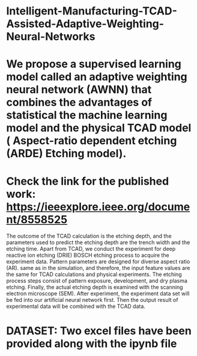 # Intelligent-Manufacturing-TCAD-Assisted-Adaptive-Weighting-Neural-Networks
# We propose a supervised learning model called an adaptive weighting neural network (AWNN) that combines the advantages of statistical the machine learning model and the physical TCAD model ( Aspect-ratio dependent etching (ARDE) Etching model).


# Check the link for the published work: https://ieeexplore.ieee.org/document/8558525

The outcome of the TCAD calculation is the etching
depth, and the parameters used to predict the etching depth
are the trench width and the etching time. Apart from
TCAD, we conduct the experiment for deep reactive ion
etching (DRIE) BOSCH etching process to acquire the experiment
data. Pattern parameters are designed for diverse aspect ratio (AR).
same as in the simulation, and therefore, the input feature values
are the same for TCAD calculations and physical experiments.
The etching process steps consist of pattern exposure,
development, and dry plasma etching. Finally, the actual etching
depth is examined with the scanning electron microscope
(SEM). After experiment, the experiment data set will be
fed into our artificial neural network first. Then the output
result of experimental data will be combined with the TCAD
data.



# DATASET:  Two excel files have been provided along with the ipynb file

